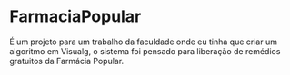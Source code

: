 # FarmaciaPopular
É um projeto para um trabalho da faculdade onde eu tinha que criar um algoritmo em Visualg, o sistema foi pensado para liberação de remédios gratuitos da Farmácia Popular.
